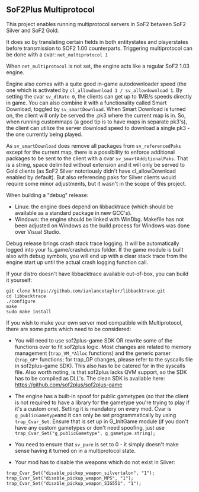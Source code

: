 ## SoF2Plus Multiprotocol

This project enables running multiprotocol servers in SoF2 between SoF2 Silver and SoF2 Gold.

It does so by translating certain fields in both entitystates and playerstates before transmission to SOF2 1.00 counterparts.
Triggering multiprotocol can be done with a cvar: ```net_multiprotocol 1``` 

When ```net_multiprotocol``` is not set, the engine acts like a regular SoF2 1.03 engine.

Engine also comes with a quite good in-game autodownloader speed (the one which is activated by ```cl_allowdownload 1 / sv_allowdownload 1```. By setting the cvar ```sv_dlRate 0```, the clients can get up to 1MB/s speeds directly in game.
You can also combine it with a functionality called Smart Download, toggled by ```sv_smartDownload```. When Smart Download is turned on, the client will only be served the .pk3 where the current map is in. So, when running custommaps (a good tip is to have maps in separate pk3's), the client can utilize the server download speed to download a single pk3 - the one currently being played.

As ```sv_smartDownload``` does remove all packages from ```sv_referencedPaks``` except for the current map, there is a possibility to enforce additional packages to be sent to the client with a cvar ```sv_smartAdditionalPaks```. That is a string, space delimited without extension and it will only be served to Gold clients (as SoF2 Silver notoriously didn't have cl_allowDownload enabled by default). But also referencing paks for Silver clients would require some minor adjustments, but it wasn't in the scope of this project.

When building a "debug" release:
* Linux: the engine does depend on libbacktrace (which should be available as a standard package in new GCC's).
* Windows: the engine should be linked with WinDbg. Makefile has not been adjusted on Windows as the build process for Windows was done over Visual Studio.

Debug release brings crash stack trace logging. It will be automatically logged into your fs_game/crashdumps folder. If the game module is built also with debug symbols, you will end up with a clear stack trace from the engine start up until the actual crash logging function call.

If your distro doesn't have libbacktrace available out-of-box, you can build it yourself:
```
git clone https://github.com/ianlancetaylor/libbacktrace.git
cd libbacktrace
./configure
make
sudo make install
```



If you wish to make your own server mod compatible with Multiprotocol, there are some parts which need to be considered:

* You will need to use sof2plus-game SDK OR rewrite some of the functions over to fit sof2plus logic. Most changes are related to memory management (`trap_VM_*Alloc` functions) and the generic parser (`trap_GP*` functions; for trap_GP changes, please refer to the syscalls file in sof2plus-game SDK). This also has to be catered for in the syscalls file. Also worth noting, is that sof2plus lacks QVM support, so the SDK has to be compiled as DLL's.
The clean SDK is available here: https://github.com/sof2plus/sof2plus-game

* The engine has a built-in spoof for public gametypes (so that the client is not required to have a library for the gametype you're trying to play if it's a custom one). Setting it is mandatory on every mod. Cvar is ```g_publicGametype```and it can only be set programmatically by using ```trap_Cvar_Set```. Ensure that is set up in G_InitGame module (if you don't have any custom gametypes or don't need spoofing, just use ```trap_Cvar_Set("g_publicGametype", g_gametype.string);```

* You need to ensure that ```sv_pure``` is set to 0 - it simply doesn't make sense having it turned on in a multiprotocol state.

* Your mod has to disable the weapons which do not exist in Silver: 

```
trap_Cvar_Set("disable_pickup_weapon_silvertalon", "1");
trap_Cvar_Set("disable_pickup_weapon_MP5", "1");
trap_Cvar_Set("disable_pickup_weapon_SIG551", "1");
```


